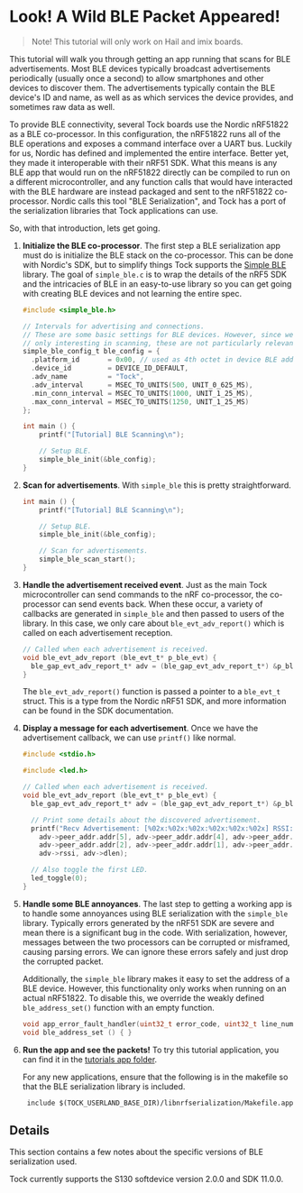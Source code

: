 Look! A Wild BLE Packet Appeared!
=================================

> Note! This tutorial will only work on Hail and imix boards.

This tutorial will walk you through getting an app running that scans
for BLE advertisements. Most BLE devices typically broadcast advertisements
periodically (usually once a second) to allow smartphones and other devices
to discover them. The advertisements typically contain the BLE device's ID
and name, as well as as which services the device provides, and sometimes
raw data as well.

To provide BLE connectivity, several Tock boards use the Nordic nRF51822
as a BLE co-processor. In this configuration, the nRF51822 runs all of
the BLE operations and exposes a command interface over a UART bus. Luckily for
us, Nordic has defined and implemented the entire interface. Better yet, they
made it interoperable with their nRF51 SDK. What this means is any BLE app
that would run on the nRF51822 directly can be compiled to run on a different
microcontroller, and any function calls that would have interacted with
the BLE hardware are instead packaged and sent to the nRF51822 co-processor.
Nordic calls this tool "BLE Serialization", and Tock has a port of the
serialization libraries that Tock applications can use.

So, with that introduction, lets get going.

1. **Initialize the BLE co-processor**. The first step a BLE serialization app
   must do is initialize the BLE stack on the co-processor. This can be done
   with Nordic's SDK, but to simplify things Tock supports the [Simple
   BLE](https://github.com/lab11/nrf5x-base/tree/master/lib) library. The goal
   of `simple_ble.c` is to wrap the details of the nRF5 SDK and the intricacies
   of BLE in an easy-to-use library so you can get going with creating BLE
   devices and not learning the entire spec.


    ```c
    #include <simple_ble.h>

    // Intervals for advertising and connections.
    // These are some basic settings for BLE devices. However, since we are
    // only interesting in scanning, these are not particularly relevant.
    simple_ble_config_t ble_config = {
      .platform_id       = 0x00, // used as 4th octet in device BLE address
      .device_id         = DEVICE_ID_DEFAULT,
      .adv_name          = "Tock",
      .adv_interval      = MSEC_TO_UNITS(500, UNIT_0_625_MS),
      .min_conn_interval = MSEC_TO_UNITS(1000, UNIT_1_25_MS),
      .max_conn_interval = MSEC_TO_UNITS(1250, UNIT_1_25_MS)
    };

    int main () {
        printf("[Tutorial] BLE Scanning\n");

        // Setup BLE.
        simple_ble_init(&ble_config);
    }
    ```

2. **Scan for advertisements**. With `simple_ble` this is pretty
   straightforward.

    ```c
    int main () {
        printf("[Tutorial] BLE Scanning\n");

        // Setup BLE.
        simple_ble_init(&ble_config);

        // Scan for advertisements.
        simple_ble_scan_start();
    }
    ```

3. **Handle the advertisement received event**. Just as the main Tock
   microcontroller can send commands to the nRF co-processor, the co-processor
   can send events back. When these occur, a variety of callbacks are generated
   in `simple_ble` and then passed to users of the library. In this case, we
   only care about `ble_evt_adv_report()` which is called on each advertisement
   reception.

    ```c
    // Called when each advertisement is received.
    void ble_evt_adv_report (ble_evt_t* p_ble_evt) {
      ble_gap_evt_adv_report_t* adv = (ble_gap_evt_adv_report_t*) &p_ble_evt->evt.gap_evt.params.adv_report;
    }
    ```

    The `ble_evt_adv_report()` function is passed a pointer to a `ble_evt_t`
    struct. This is a type from the Nordic nRF51 SDK, and more information
    can be found in the SDK documentation.

4. **Display a message for each advertisement**. Once we have the advertisement
   callback, we can use `printf()` like normal.

    ```c
    #include <stdio.h>

    #include <led.h>

    // Called when each advertisement is received.
    void ble_evt_adv_report (ble_evt_t* p_ble_evt) {
      ble_gap_evt_adv_report_t* adv = (ble_gap_evt_adv_report_t*) &p_ble_evt->evt.gap_evt.params.adv_report;

      // Print some details about the discovered advertisement.
      printf("Recv Advertisement: [%02x:%02x:%02x:%02x:%02x:%02x] RSSI: %d, Len: %d\n",
        adv->peer_addr.addr[5], adv->peer_addr.addr[4], adv->peer_addr.addr[3],
        adv->peer_addr.addr[2], adv->peer_addr.addr[1], adv->peer_addr.addr[0],
        adv->rssi, adv->dlen);

      // Also toggle the first LED.
      led_toggle(0);
    }
    ```

5. **Handle some BLE annoyances**. The last step to getting a working app is to
   handle some annoyances using BLE serialization with the `simple_ble` library.
   Typically errors generated by the nRF51 SDK are severe and mean there is a
   significant bug in the code. With serialization, however, messages between
   the two processors can be corrupted or misframed, causing parsing errors. We
   can ignore these errors safely and just drop the corrupted packet.

    Additionally, the `simple_ble` library makes it easy to set the address
    of a BLE device. However, this functionality only works when running
    on an actual nRF51822. To disable this, we override the weakly defined
    `ble_address_set()` function with an empty function.

    ```c
    void app_error_fault_handler(uint32_t error_code, uint32_t line_num, uint32_t info) { }
    void ble_address_set () { }
    ```

6. **Run the app and see the packets!** To try this tutorial application, you
   can find it in the [tutorials app
   folder](https://github.com/tock/libtock-c/tree/master/examples/tutorials/03_ble_scan).

    For any new applications, ensure that the following is in the makefile
    so that the BLE serialization library is included.

        include $(TOCK_USERLAND_BASE_DIR)/libnrfserialization/Makefile.app



Details
-------

This section contains a few notes about the specific versions of BLE
serialization used.

Tock currently supports the S130 softdevice version 2.0.0 and SDK 11.0.0.
